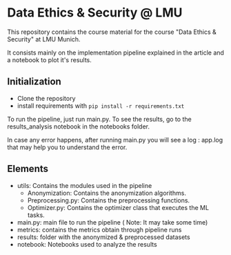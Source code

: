 # Data Ethics & Security @ LMU

This repository contains the course material for the course "Data Ethics & Security" at LMU Munich.

It consists mainly on the implementation pipeline explained in the article and a notebook to plot it's results.

## Initialization

- Clone the repository
- install requirements with
 `pip install -r requirements.txt`

To run the pipeline, just run main.py. To see the results, go to the results_analysis notebook in the notebooks folder.

In case any error happens, after running main.py you will see a log : app.log that may help you to understand the error.

## Elements

- utils: Contains the modules used in the pipeline
    - Anonymization: Contains the anonymization algorithms.
    - Preprocessing.py: Contains the preprocessing functions.
    - Optimizer.py: Contains the optimizer class that executes the ML tasks.
- main.py: main file to run the pipeline ( Note: It may take some time)
- metrics: contains the metrics obtain through pipeline runs
- results: folder with the anonymized & preprocessed datasets
- notebook: Notebooks used to analyze the results


